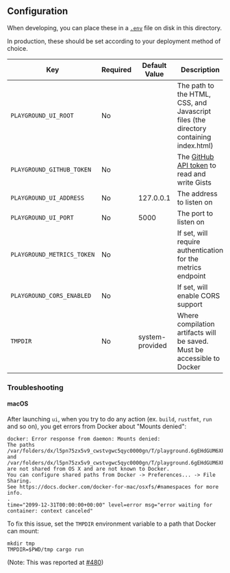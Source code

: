 ## Configuration

When developing, you can place these in a [`.env`][dotenv] file on
disk in this directory.

In production, these should be set according to your deployment method
of choice.

| Key                        | Required | Default Value     | Description                                                                           |
| -------------------------- | -------- | ----------------- | ------------------------------------------------------------------------------------- |
| `PLAYGROUND_UI_ROOT`       | No       |                   | The path to the HTML, CSS, and Javascript files (the directory containing index.html) |
| `PLAYGROUND_GITHUB_TOKEN`  | No       |                   | The [GitHub API token][gist] to read and write Gists                                  |
| `PLAYGROUND_UI_ADDRESS`    | No       | 127.0.0.1         | The address to listen on                                                              |
| `PLAYGROUND_UI_PORT`       | No       | 5000              | The port to listen on                                                                 |
| `PLAYGROUND_METRICS_TOKEN` | No       |                   | If set, will require authentication for the metrics endpoint                          |
| `PLAYGROUND_CORS_ENABLED`  | No       |                   | If set, will enable CORS support                                                      |
| `TMPDIR`                   | No       | system-provided   | Where compilation artifacts will be saved. Must be accessible to Docker               |

[dotenv]: https://crates.io/crates/dotenv
[gist]: https://developer.github.com/v3/gists/#authentication

### Troubleshooting

#### macOS

After launching `ui`, when you try to do any action (ex. `build`, `rustfmt`, `run` and so on), you get errors from Docker about "Mounts denied":

```
docker: Error response from daemon: Mounts denied:
The paths /var/folders/dx/l5pn75zx5v9_cwstvgwc5qyc0000gn/T/playground.6gEHdGUM6XPU/output and /var/folders/dx/l5pn75zx5v9_cwstvgwc5qyc0000gn/T/playground.6gEHdGUM6XPU/input.rs
are not shared from OS X and are not known to Docker.
You can configure shared paths from Docker -> Preferences... -> File Sharing.
See https://docs.docker.com/docker-for-mac/osxfs/#namespaces for more info.
.
time="2099-12-31T00:00:00+00:00" level=error msg="error waiting for container: context canceled"
```

To fix this issue, set the `TMPDIR` environment variable to a path that Docker can mount:

```
mkdir tmp
TMPDIR=$PWD/tmp cargo run
```

(Note: This was reported at [#480](https://github.com/rust-lang/rust-playground/issues/480))
